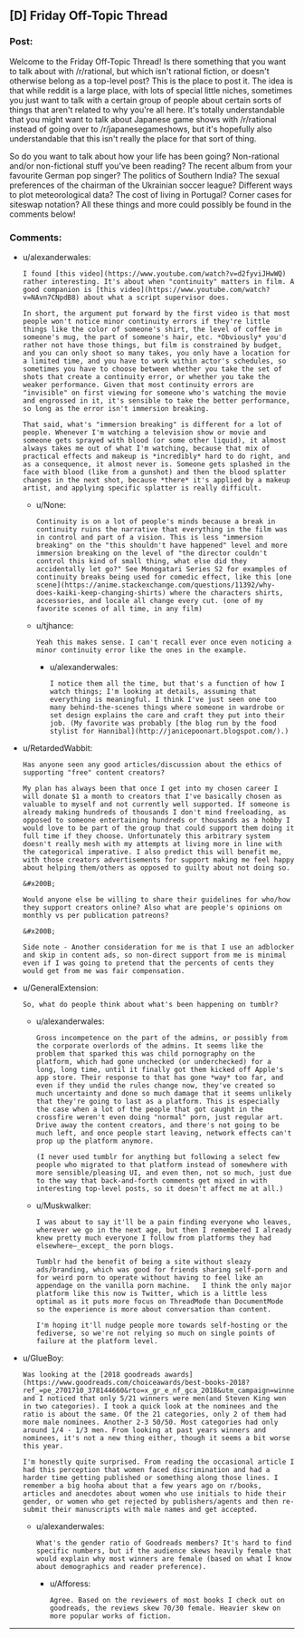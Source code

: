 ## [D] Friday Off-Topic Thread

### Post:

Welcome to the Friday Off-Topic Thread! Is there something that you want to talk about with /r/rational, but which isn't rational fiction, or doesn't otherwise belong as a top-level post? This is the place to post it. The idea is that while reddit is a large place, with lots of special little niches, sometimes you just want to talk with a certain group of people about certain sorts of things that aren't related to why you're all here. It's totally understandable that you might want to talk about Japanese game shows with /r/rational instead of going over to /r/japanesegameshows, but it's hopefully also understandable that this isn't really the place for that sort of thing.

So do you want to talk about how your life has been going? Non-rational and/or non-fictional stuff you've been reading? The recent album from your favourite German pop singer? The politics of Southern India? The sexual preferences of the chairman of the Ukrainian soccer league? Different ways to plot meteorological data? The cost of living in Portugal? Corner cases for siteswap notation? All these things and more could possibly be found in the comments below!


### Comments:

- u/alexanderwales:
  ```
  I found [this video](https://www.youtube.com/watch?v=d2fyviJHwWQ) rather interesting. It's about when "continuity" matters in film. A good companion is [this video](https://www.youtube.com/watch?v=NAvn7CNpdB8) about what a script supervisor does.

  In short, the argument put forward by the first video is that most people won't notice minor continuity errors if they're little things like the color of someone's shirt, the level of coffee in someone's mug, the part of someone's hair, etc. *Obviously* you'd rather not have those things, but film is constrained by budget, and you can only shoot so many takes, you only have a location for a limited time, and you have to work within actor's schedules, so sometimes you have to choose between whether you take the set of shots that create a continuity error, or whether you take the weaker performance. Given that most continuity errors are "invisible" on first viewing for someone who's watching the movie and engrossed in it, it's sensible to take the better performance, so long as the error isn't immersion breaking.

  That said, what's "immersion breaking" is different for a lot of people. Whenever I'm watching a television show or movie and someone gets sprayed with blood (or some other liquid), it almost always takes me out of what I'm watching, because that mix of practical effects and makeup is *incredibly* hard to do right, and as a consequence, it almost never is. Someone gets splashed in the face with blood (like from a gunshot) and then the blood splatter changes in the next shot, because *there* it's applied by a makeup artist, and applying specific splatter is really difficult.
  ```

  - u/None:
    ```
    Continuity is on a lot of people's minds because a break in continuity ruins the narrative that everything in the film was in control and part of a vision. This is less "immersion breaking" on the "this shouldn't have happened" level and more immersion breaking on the level of "the director couldn't control this kind of small thing, what else did they accidentally let go?" See Monogatari Series S2 for examples of continuity breaks being used for comedic effect, like this [one scene](https://anime.stackexchange.com/questions/11392/why-does-kaiki-keep-changing-shirts) where the characters shirts, accessories, and locale all change every cut. (one of my favorite scenes of all time, in any film)
    ```

  - u/tjhance:
    ```
    Yeah this makes sense. I can't recall ever once even noticing a minor continuity error like the ones in the example.
    ```

    - u/alexanderwales:
      ```
      I notice them all the time, but that's a function of how I watch things; I'm looking at details, assuming that everything is meaningful. I think I've just seen one too many behind-the-scenes things where someone in wardrobe or set design explains the care and craft they put into their job. (My favorite was probably [the blog run by the food stylist for Hannibal](http://janicepoonart.blogspot.com/).)
      ```

- u/RetardedWabbit:
  ```
  Has anyone seen any good articles/discussion about the ethics of supporting "free" content creators?

  My plan has always been that once I get into my chosen career I will donate $1 a month to creators that I've basically chosen as valuable to myself and not currently well supported. If someone is already making hundreds of thousands I don't mind freeloading, as opposed to someone entertaining hundreds or thousands as a hobby I would love to be part of the group that could support them doing it full time if they choose. Unfortunately this arbitrary system doesn't really mesh with my attempts at living more in line with the categorical imperative. I also predict this will benefit me, with those creators advertisements for support making me feel happy about helping them/others as opposed to guilty about not doing so.

  &#x200B;

  Would anyone else be willing to share their guidelines for who/how they support creators online? Also what are people's opinions on monthly vs per publication patreons? 

  &#x200B;

  Side note - Another consideration for me is that I use an adblocker and skip in content ads, so non-direct support from me is minimal even if I was going to pretend that the percents of cents they would get from me was fair compensation.
  ```

- u/GeneralExtension:
  ```
  So, what do people think about what's been happening on tumblr?
  ```

  - u/alexanderwales:
    ```
    Gross incompetence on the part of the admins, or possibly from the corporate overlords of the admins. It seems like the problem that sparked this was child pornography on the platform, which had gone unchecked (or underchecked) for a long, long time, until it finally got them kicked off Apple's app store. Their response to that has gone *way* too far, and even if they undid the rules change now, they've created so much uncertainty and done so much damage that it seems unlikely that they're going to last as a platform. This is especially the case when a lot of the people that got caught in the crossfire weren't even doing "normal" porn, just regular art. Drive away the content creators, and there's not going to be much left, and once people start leaving, network effects can't prop up the platform anymore.

    (I never used tumblr for anything but following a select few people who migrated to that platform instead of somewhere with more sensible/pleasing UI, and even then, not so much, just due to the way that back-and-forth comments get mixed in with interesting top-level posts, so it doesn't affect me at all.)
    ```

  - u/Muskwalker:
    ```
    I was about to say it'll be a pain finding everyone who leaves, wherever we go in the next age, but then I remembered I already knew pretty much everyone I follow from platforms they had elsewhere—_except_ the porn blogs.  

    Tumblr had the benefit of being a site without sleazy ads/branding, which was good for friends sharing self-porn and for weird porn to operate without having to feel like an appendage on the vanilla porn machine.   I think the only major platform like this now is Twitter, which is a little less optimal as it puts more focus on ThreadMode than DocumentMode so the experience is more about conversation than content.

    I'm hoping it'll nudge people more towards self-hosting or the fediverse, so we're not relying so much on single points of failure at the platform level.
    ```

- u/GlueBoy:
  ```
  Was looking at the [2018 goodreads awards](https://www.goodreads.com/choiceawards/best-books-2018?ref_=pe_2701710_378144660&rto=x_gr_e_nf_gca_2018&utm_campaign=winners&utm_content=more_categories&utm_medium=email&utm_source=choice_awards) and I noticed that only 5/21 winners were men(and Steven King won in two categories). I took a quick look at the nominees and the ratio is about the same. Of the 21 categories, only 2 of them had more male nominees. Another 2-3 50/50. Most categories had only around 1/4 - 1/3 men. From looking at past years winners and nominees, it's not a new thing either, though it seems a bit worse this year. 

  I'm honestly quite surprised. From reading the occasional article I had this perception that women faced discrimination and had a harder time getting published or something along those lines. I remember a big hooha about that a few years ago on r/books, articles and anecdotes about women who use initials to hide their gender, or women who get rejected by publishers/agents and then re-submit their manuscripts with male names and get accepted.
  ```

  - u/alexanderwales:
    ```
    What's the gender ratio of Goodreads members? It's hard to find specific numbers, but if the audience skews heavily female that would explain why most winners are female (based on what I know about demographics and reader preference).
    ```

    - u/Afforess:
      ```
      Agree. Based on the reviewers of most books I check out on goodreads, the reviews skew 70/30 female. Heavier skew on more popular works of fiction.
      ```

---

